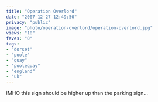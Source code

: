 ```yaml
---
title: "Operation Overlord"
date: "2007-12-27 12:49:50"
privacy: "public"
image: "photo/operation-overlord/operation-overlord.jpg"
views: "10"
faves: "0"
tags:
- "dorset"
- "poole"
- "quay"
- "poolequay"
- "england"
- "uk"
---
```

IMHO this sign should be higher up than the parking sign...
